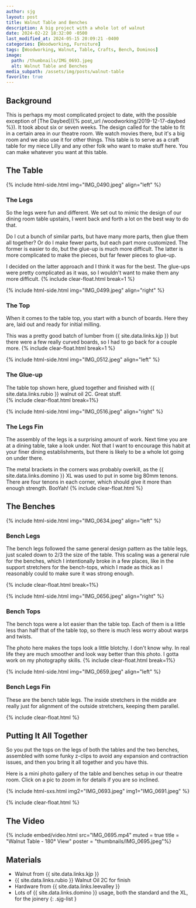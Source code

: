 ```yaml
---
author: sjg
layout: post
title: Walnut Table and Benches
description: A big project with a whole lot of walnut
date: 2024-02-22 18:32:00 -0500
last_modified_at: 2024-05-15 20:09:21 -0400
categories: [Woodworking, Furniture]
tags: [Woodworking, Walnut, Table, Crafts, Bench, Dominos]
image:
  path: /thumbnails/IMG_0693.jpeg
  alt: Walnut Table and Benches
media_subpath: /assets/img/posts/walnut-table
favorite: true
---
```

## Background

This is perhaps my most complicated project to date, with the possible exception of [The Daybed]({% post_url /woodworking/2019-12-17-daybed %}). It took about six or seven weeks. The design called for the table to fit in a certain area in our theatre room. We watch movies there, but it's a big room and we also use it for other things. This table is to serve as a craft table for my niece Lilly and any other folk who want to make stuff here. You can make whatever you want at this table.

## The Table

{% include html-side.html img="IMG_0490.jpeg" align="left" %}

### The Legs

So the legs were fun and different. We set out to mimic the design of our dining room table upstairs, I went back and forth a lot on the best way to do that.

Do I cut a bunch of similar parts, but have many more parts, then glue them all together? Or do I make fewer parts, but each part more customized. The former is easier to do, but the glue-up is much more difficult. The latter is more complicated to make the pieces, but far fewer pieces to glue-up.

I decided on the latter approach and I think it was for the best. The glue-ups were pretty complicated as it was, so I wouldn't want to make them any more difficult.
{% include clear-float.html break=1 %}

{% include html-side.html img="IMG_0499.jpeg" align="right" %}

### The Top

When it comes to the table top, you start with a bunch of boards. Here they are, laid out and ready for initial milling.

This was a pretty good batch of lumber from {{ site.data.links.kjp }} but there were a few really curved boards, so I had to go back for a couple more.
{% include clear-float.html  break=1 %}

{% include html-side.html img="IMG_0512.jpeg" align="left" %}

### The Glue-up

The table top shown here, glued together and finished with {{ site.data.links.rubio }} walnut oil 2C. Great stuff.  
{% include clear-float.html break=1%}

{% include html-side.html img="IMG_0516.jpeg" align="right" %}

### The Legs Fin

The assembly of the legs is a surprising amount of work. Next time you are at a dining table, take a look under. Not that I want to encourage this habit at your finer dining establishments, but there is likely to be a whole lot going on under there.

The metal brackets in the corners was probably overkill, as the {{ site.data.links.domino }} XL was used to put in some big 80mm tenons. There are four tenons in each corner, which should give it more than enough strength. BooYah!
{% include clear-float.html %}

## The Benches

{% include html-side.html img="IMG_0634.jpeg" align="left" %}

### Bench Legs

The bench legs followed the same general design pattern as the table legs, just scaled down to 2/3 the size of the table. This scaling was a general rule for the benches, which I intentionally broke in a few places, like in the support stretchers for the bench-tops, which I made as thick as I reasonably could to make sure it was strong enough.

{% include clear-float.html break=1%}

{% include html-side.html img="IMG_0656.jpeg" align="right" %}

### Bench Tops

The bench tops were a lot easier than the table top. Each of them is a little less than half that of the table top, so there is much less worry about warps and twists.

The photo here makes the tops look a little blotchy. I don't know why. In real life they are much smoother and look way better than this photo. I gotta work on my photography skills.
{% include clear-float.html break=1%}

{% include html-side.html img="IMG_0659.jpeg" align="left" %}

### Bench Legs Fin

These are the bench table legs. The inside stretchers in the middle are really just for alignment of the outside stretchers, keeping them parallel.

{% include clear-float.html %}

## Putting It All Together

So you put the tops on the legs of both the tables and the two benches, assembled with some funky z-clips to avoid any expansion and contraction issues, and then you bring it all together and you have this.

Here is a mini photo gallery of the table and benches setup in our theatre room. Click on a pic to zoom in for details if you are so inclined.

{% include html-sxs.html img2="IMG_0693.jpeg" img1="IMG_0691.jpeg" %}

{% include clear-float.html %}

## The Video

{% include embed/video.html src="IMG_0695.mp4" muted = true title = "Walnut Table - 180&deg; View" poster = "thumbnails/IMG_0695.jpeg"%}

## Materials

- Walnut from {{ site.data.links.kjp }}
- {{ site.data.links.rubio }} Walnut Oil 2C for finish
- Hardware from {{ site.data.links.leevalley }}
- Lots of {{ site.data.links.domino }} usage, both the standard and the XL, for the joinery
{: .sjg-list }
